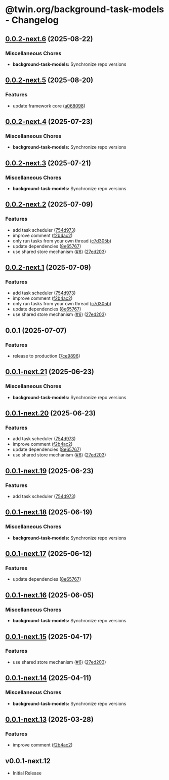 # @twin.org/background-task-models - Changelog

## [0.0.2-next.6](https://github.com/twinfoundation/background-task/compare/background-task-models-v0.0.2-next.5...background-task-models-v0.0.2-next.6) (2025-08-22)


### Miscellaneous Chores

* **background-task-models:** Synchronize repo versions

## [0.0.2-next.5](https://github.com/twinfoundation/background-task/compare/background-task-models-v0.0.2-next.4...background-task-models-v0.0.2-next.5) (2025-08-20)


### Features

* update framework core ([a068098](https://github.com/twinfoundation/background-task/commit/a0680983d7923a1bfb980a67879019bb870ccc5d))

## [0.0.2-next.4](https://github.com/twinfoundation/background-task/compare/background-task-models-v0.0.2-next.3...background-task-models-v0.0.2-next.4) (2025-07-23)


### Miscellaneous Chores

* **background-task-models:** Synchronize repo versions

## [0.0.2-next.3](https://github.com/twinfoundation/background-task/compare/background-task-models-v0.0.2-next.2...background-task-models-v0.0.2-next.3) (2025-07-21)


### Miscellaneous Chores

* **background-task-models:** Synchronize repo versions

## [0.0.2-next.2](https://github.com/twinfoundation/background-task/compare/background-task-models-v0.0.2-next.1...background-task-models-v0.0.2-next.2) (2025-07-09)


### Features

* add task scheduler ([754d973](https://github.com/twinfoundation/background-task/commit/754d973e7c8483e5e54e887c157661867d5a0375))
* improve comment ([f2b4ac2](https://github.com/twinfoundation/background-task/commit/f2b4ac22fb8f735d2bf4ce28583cf7c54acdf272))
* only run tasks from your own thread ([c7d305b](https://github.com/twinfoundation/background-task/commit/c7d305b9807e65b8b1af6d0c2ca59e74190cab69))
* update dependencies ([8e65767](https://github.com/twinfoundation/background-task/commit/8e657679f5e4305dbcb15ac7bcb3ab8a4613a60b))
* use shared store mechanism ([#6](https://github.com/twinfoundation/background-task/issues/6)) ([27ed203](https://github.com/twinfoundation/background-task/commit/27ed20367d5ace7257bfa7a82b59ad70e5b5d209))

## [0.0.2-next.1](https://github.com/twinfoundation/background-task/compare/background-task-models-v0.0.2-next.0...background-task-models-v0.0.2-next.1) (2025-07-09)


### Features

* add task scheduler ([754d973](https://github.com/twinfoundation/background-task/commit/754d973e7c8483e5e54e887c157661867d5a0375))
* improve comment ([f2b4ac2](https://github.com/twinfoundation/background-task/commit/f2b4ac22fb8f735d2bf4ce28583cf7c54acdf272))
* only run tasks from your own thread ([c7d305b](https://github.com/twinfoundation/background-task/commit/c7d305b9807e65b8b1af6d0c2ca59e74190cab69))
* update dependencies ([8e65767](https://github.com/twinfoundation/background-task/commit/8e657679f5e4305dbcb15ac7bcb3ab8a4613a60b))
* use shared store mechanism ([#6](https://github.com/twinfoundation/background-task/issues/6)) ([27ed203](https://github.com/twinfoundation/background-task/commit/27ed20367d5ace7257bfa7a82b59ad70e5b5d209))

## 0.0.1 (2025-07-07)


### Features

* release to production ([7ce9896](https://github.com/twinfoundation/background-task/commit/7ce989659e6819f05655c86b1bda2a265af5d281))

## [0.0.1-next.21](https://github.com/twinfoundation/background-task/compare/background-task-models-v0.0.1-next.20...background-task-models-v0.0.1-next.21) (2025-06-23)


### Miscellaneous Chores

* **background-task-models:** Synchronize repo versions

## [0.0.1-next.20](https://github.com/twinfoundation/background-task/compare/background-task-models-v0.0.1-next.19...background-task-models-v0.0.1-next.20) (2025-06-23)


### Features

* add task scheduler ([754d973](https://github.com/twinfoundation/background-task/commit/754d973e7c8483e5e54e887c157661867d5a0375))
* improve comment ([f2b4ac2](https://github.com/twinfoundation/background-task/commit/f2b4ac22fb8f735d2bf4ce28583cf7c54acdf272))
* update dependencies ([8e65767](https://github.com/twinfoundation/background-task/commit/8e657679f5e4305dbcb15ac7bcb3ab8a4613a60b))
* use shared store mechanism ([#6](https://github.com/twinfoundation/background-task/issues/6)) ([27ed203](https://github.com/twinfoundation/background-task/commit/27ed20367d5ace7257bfa7a82b59ad70e5b5d209))

## [0.0.1-next.19](https://github.com/twinfoundation/background-task/compare/background-task-models-v0.0.1-next.18...background-task-models-v0.0.1-next.19) (2025-06-23)


### Features

* add task scheduler ([754d973](https://github.com/twinfoundation/background-task/commit/754d973e7c8483e5e54e887c157661867d5a0375))

## [0.0.1-next.18](https://github.com/twinfoundation/background-task/compare/background-task-models-v0.0.1-next.17...background-task-models-v0.0.1-next.18) (2025-06-19)


### Miscellaneous Chores

* **background-task-models:** Synchronize repo versions

## [0.0.1-next.17](https://github.com/twinfoundation/background-task/compare/background-task-models-v0.0.1-next.16...background-task-models-v0.0.1-next.17) (2025-06-12)


### Features

* update dependencies ([8e65767](https://github.com/twinfoundation/background-task/commit/8e657679f5e4305dbcb15ac7bcb3ab8a4613a60b))

## [0.0.1-next.16](https://github.com/twinfoundation/background-task/compare/background-task-models-v0.0.1-next.15...background-task-models-v0.0.1-next.16) (2025-06-05)


### Miscellaneous Chores

* **background-task-models:** Synchronize repo versions

## [0.0.1-next.15](https://github.com/twinfoundation/background-task/compare/background-task-models-v0.0.1-next.14...background-task-models-v0.0.1-next.15) (2025-04-17)


### Features

* use shared store mechanism ([#6](https://github.com/twinfoundation/background-task/issues/6)) ([27ed203](https://github.com/twinfoundation/background-task/commit/27ed20367d5ace7257bfa7a82b59ad70e5b5d209))

## [0.0.1-next.14](https://github.com/twinfoundation/background-task/compare/background-task-models-v0.0.1-next.13...background-task-models-v0.0.1-next.14) (2025-04-11)


### Miscellaneous Chores

* **background-task-models:** Synchronize repo versions

## [0.0.1-next.13](https://github.com/twinfoundation/background-task/compare/background-task-models-v0.0.1-next.12...background-task-models-v0.0.1-next.13) (2025-03-28)


### Features

* improve comment ([f2b4ac2](https://github.com/twinfoundation/background-task/commit/f2b4ac22fb8f735d2bf4ce28583cf7c54acdf272))

## v0.0.1-next.12

- Initial Release
